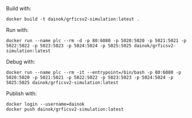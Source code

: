 Build with:

```
docker build -t dainok/grficsv2-simulation:latest .
```

Run with:

```
docker run --name plc --rm -d -p 80:6080 -p 5020:5020 -p 5021:5021 -p 5022:5022 -p 5023:5023 -p 5024:5024 -p 5025:5025 dainok/grficsv2-simulation:latest
```

Debug with:

```
docker run --name plc --rm -it --entrypoint=/bin/bash -p 80:6080 -p 5020:5020 -p 5021:5021 -p 5022:5022 -p 5023:5023 -p 5024:5024 -p 5025:5025 dainok/grficsv2-simulation:latest
```

Publish with:

```
docker login --username=dainok
docker push dainok/grficsv2-simulation:latest
```
